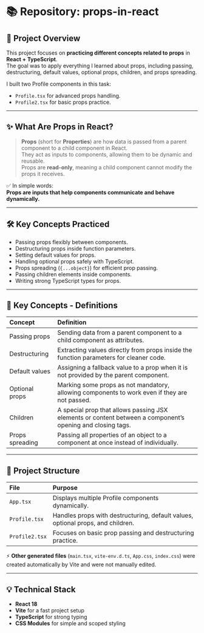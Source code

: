 # 📚 Repository: props-in-react

## 🎯 Project Overview

This project focuses on **practicing different concepts related to props** in **React + TypeScript**.  
The goal was to apply everything I learned about props, including passing, destructuring, default values, optional props, children, and props spreading.

I built two Profile components in this task:

- `Profile.tsx` for advanced props handling.
- `Profile2.tsx` for basic props practice.

---

## ✨ What Are Props in React?

> **Props** (short for **Properties**) are how data is passed from a parent component to a child component in React.  
> They act as inputs to components, allowing them to be dynamic and reusable.  
> Props are **read-only**, meaning a child component cannot modify the props it receives.

✅ In simple words:  
**Props are inputs that help components communicate and behave dynamically.**

---

## 🛠️ Key Concepts Practiced

- Passing props flexibly between components.
- Destructuring props inside function parameters.
- Setting default values for props.
- Handling optional props safely with TypeScript.
- Props spreading (`{...object}`) for efficient prop passing.
- Passing children elements inside components.
- Writing strong TypeScript types for props.

---

## 📖 Key Concepts - Definitions

| Concept         | Definition                                                                                                 |
| :-------------- | :--------------------------------------------------------------------------------------------------------- |
| Passing props   | Sending data from a parent component to a child component as attributes.                                   |
| Destructuring   | Extracting values directly from props inside the function parameters for cleaner code.                     |
| Default values  | Assigning a fallback value to a prop when it is not provided by the parent component.                      |
| Optional props  | Marking some props as not mandatory, allowing components to work even if they are not passed.              |
| Children        | A special prop that allows passing JSX elements or content between a component’s opening and closing tags. |
| Props spreading | Passing all properties of an object to a component at once instead of individually.                        |

---

## 📂 Project Structure

| File           | Purpose                                                                         |
| :------------- | :------------------------------------------------------------------------------ |
| `App.tsx`      | Displays multiple Profile components dynamically.                               |
| `Profile.tsx`  | Handles props with destructuring, default values, optional props, and children. |
| `Profile2.tsx` | Focuses on basic prop passing and destructuring practice.                       |

⚡ **Other generated files** (`main.tsx`, `vite-env.d.ts`, `App.css`, `index.css`) were created automatically by Vite and were not manually edited.

---

## 💡 Technical Stack

- **React 18**
- **Vite** for a fast project setup
- **TypeScript** for strong typing
- **CSS Modules** for simple and scoped styling
